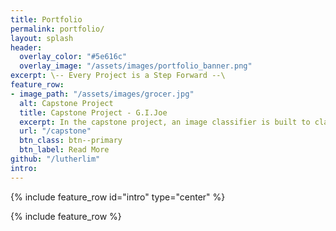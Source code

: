 ```yaml
---
title: Portfolio
permalink: portfolio/
layout: splash
header:
  overlay_color: "#5e616c"
  overlay_image: "/assets/images/portfolio_banner.png"
excerpt: \-- Every Project is a Step Forward --\
feature_row:
- image_path: "/assets/images/grocer.jpg"
  alt: Capstone Project
  title: Capstone Project - G.I.Joe
  excerpt: In the capstone project, an image classifier is built to classify grocery images. The outputs of the classifier can be integrated in customer service kiosks, warehouse systems and even online grocery platforms.<br>
  url: "/capstone"
  btn_class: btn--primary
  btn_label: Read More
github: "/lutherlim"
intro: 
---
```


{% include feature_row id="intro" type="center" %}

{% include feature_row %}
